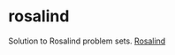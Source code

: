 # rosalind
Solution to Rosalind problem sets. 
[Rosalind](http://rosalind.info/problems/list-view/)
